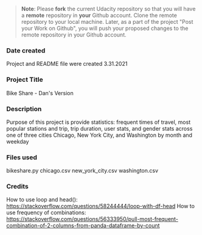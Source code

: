 >**Note**: Please **fork** the current Udacity repository so that you will have a **remote** repository in **your** Github account. Clone the remote repository to your local machine. Later, as a part of the project "Post your Work on Github", you will push your proposed changes to the remote repository in your Github account.

### Date created
Project and README file were created 3.31.2021

### Project Title
Bike Share - Dan's Version

### Description
Purpose of this project is provide statistics: frequent times of travel, most popular stations and trip, trip duration, user stats, and gender stats across one of three cities Chicago, New York City, and Washington by month and weekday

### Files used
bikeshare.py
chicago.csv
new_york_city.csv
washington.csv

### Credits
How to use loop and head(): https://stackoverflow.com/questions/58244444/loop-with-df-head
How to use frequency of combinations: https://stackoverflow.com/questions/56333950/pull-most-frequent-combination-of-2-columns-from-panda-dataframe-by-count
